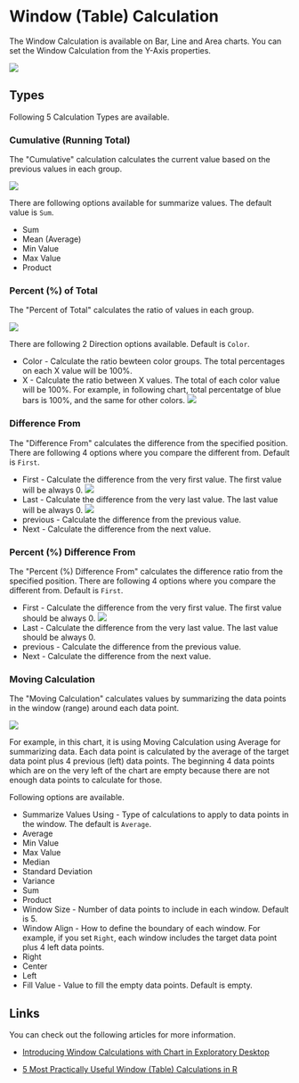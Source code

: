 # Window (Table) Calculation 

The Window Calculation is available on Bar, Line and Area charts. You can set the Window Calculation from the Y-Axis properties.  

![](images/winfunc-toggle.png)


## Types

Following 5 Calculation Types are available. 

### Cumulative (Running Total)

The "Cumulative" calculation calculates the current value based on the previous values in each group. 

![](images/winfunc-cum-viz.png)

There are following options available for summarize values. The default value is `Sum`.

* Sum 
* Mean (Average)
* Min Value
* Max Value
* Product


### Percent (%) of Total

The "Percent of Total" calculates the ratio of values in each group. 

![](images/winfunc-ptotal-color.png)

There are following 2 Direction options available. Default is `Color`.

* Color - Calculate the ratio bewteen color groups. The total percentages on each X value will be 100%.  
* X - Calculate the ratio between X values. The total of each color value will be 100%. For example, in following chart, total percentatge of blue bars is 100%, and the same for other colors. 
![](images/winfunc-ptotal-x.png)


### Difference From 

The "Difference From" calculates the difference from the specified position. There are following 4 options where you compare the different from. Default is `First`.

* First - Calculate the difference from the very first value. The first value will be always 0. 
![](images/winfunc-difffrom-first.png)
* Last - Calculate the difference from the very last value. The last value will be always 0.
![](images/winfunc-difffrom-last.png)
* previous - Calculate the difference from the previous value. 
* Next - Calculate the difference from the next value. 


### Percent (%) Difference From 

The "Percent (%) Difference From" calculates the difference ratio from the specified position. There are following 4 options where you compare the different from. Default is `First`.

* First - Calculate the difference from the very first value. The first value should be always 0. 
![](images/winfunc-pdifffrom-first.png)
* Last - Calculate the difference from the very last value. The last value should be always 0.
* previous - Calculate the difference from the previous value. 
* Next - Calculate the difference from the next value. 


### Moving Calculation 

The "Moving Calculation" calculates values by summarizing the data points in the window (range) around each data point. 

![](images/winfunc-moving-ave.png)

For example, in this chart, it is using Moving Calculation using Average for summarizing data. Each data point is calculated by the average of the target data point plus 4 previous (left) data points. The beginning 4 data points which are on the very left of the chart are empty because there are not enough data points to calculate for those. 

Following options are available. 

* Summarize Values Using - Type of calculations to apply to data points in the window. The default is `Average`.
 * Average
 * Min Value
 * Max Value
 * Median 
 * Standard Deviation
 * Variance
 * Sum 
 * Product
* Window Size - Number of data points to include in each window. Default is 5.   
* Window Align - How to define the boundary of each window. For example, if you set `Right`, each window includes the target data point plus 4 left data points.    
 * Right
 * Center
 * Left
* Fill Value - Value to fill the empty data points. Default is empty. 


## Links

You can check out the following articles for more information. 

* [Introducing Window Calculations with Chart in Exploratory Desktop](https://blog.exploratory.io/introducing-window-calculations-in-exploratory-desktop-67cb19f77eb)

* [5 Most Practically Useful Window (Table) Calculations in R](https://blog.exploratory.io/5-most-practically-useful-window-table-calculations-in-r-7e2c7ca431d9)
